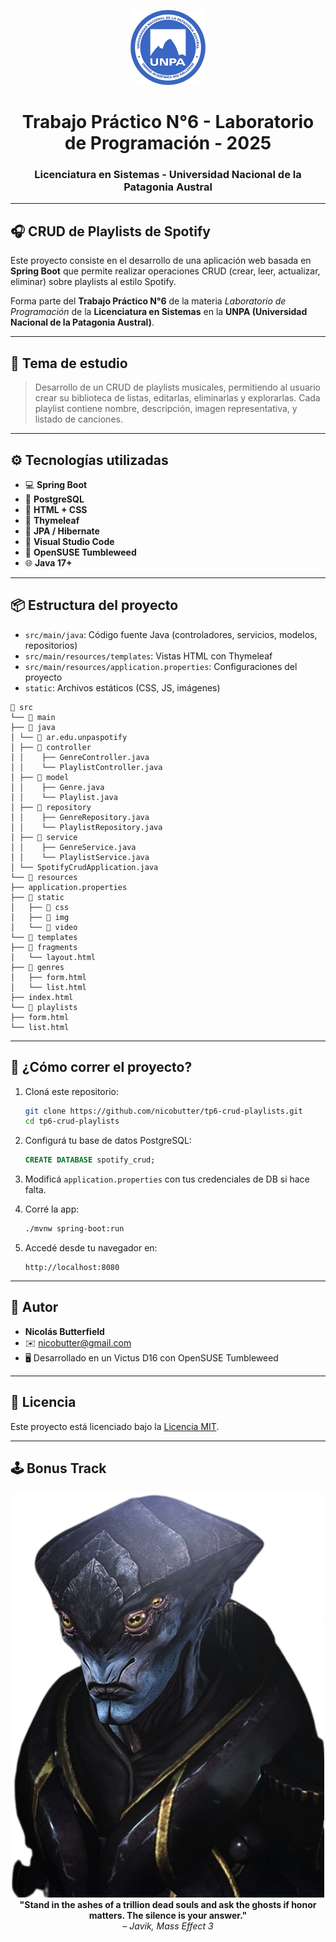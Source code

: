 
<p align="center">
  <img src="img/logo_UNPA.png" alt="Logo UNPA" height="120">
</p>

<h1 align="center">Trabajo Práctico N°6 - Laboratorio de Programación - 2025</h1>
<h3 align="center">Licenciatura en Sistemas - Universidad Nacional de la Patagonia Austral</h3>

---

## 🎧 CRUD de Playlists de Spotify

Este proyecto consiste en el desarrollo de una aplicación web basada en **Spring Boot** que permite realizar operaciones CRUD (crear, leer, actualizar, eliminar) sobre playlists al estilo Spotify.

Forma parte del **Trabajo Práctico N°6** de la materia *Laboratorio de Programación* de la **Licenciatura en Sistemas** en la **UNPA (Universidad Nacional de la Patagonia Austral)**.

---

## 🧠 Tema de estudio

> Desarrollo de un CRUD de playlists musicales, permitiendo al usuario crear su biblioteca de listas, editarlas, eliminarlas y explorarlas. Cada playlist contiene nombre, descripción, imagen representativa, y listado de canciones.

---

## ⚙️ Tecnologías utilizadas

- 💻 **Spring Boot**
- 🐘 **PostgreSQL**
- 🎨 **HTML + CSS**
- 🧠 **Thymeleaf**
- 💾 **JPA / Hibernate**
- 🧰 **Visual Studio Code**
- 🐧 **OpenSUSE Tumbleweed**
- 🌐 **Java 17+**

---

## 📦 Estructura del proyecto

- `src/main/java`: Código fuente Java (controladores, servicios, modelos, repositorios)
- `src/main/resources/templates`: Vistas HTML con Thymeleaf
- `src/main/resources/application.properties`: Configuraciones del proyecto
- `static`: Archivos estáticos (CSS, JS, imágenes)

```
📁 src
└── 📁 main
├── 📁 java
│ └── 📁 ar.edu.unpaspotify
│ ├── 📁 controller
│ │    ├── GenreController.java
│ │    └── PlaylistController.java
│ ├── 📁 model
│ │    ├── Genre.java
│ │    └── Playlist.java
│ ├── 📁 repository
│ │    ├── GenreRepository.java
│ │    └── PlaylistRepository.java
│ ├── 📁 service
│ │    ├── GenreService.java
│ │    └── PlaylistService.java
│ └── SpotifyCrudApplication.java
└── 📁 resources
├── application.properties
├── 📁 static
│   ├── 📁 css
│   ├── 📁 img
│   └── 📁 video
└── 📁 templates
├── 📁 fragments
│   └── layout.html
├── 📁 genres
│   ├── form.html
│   └── list.html
├── index.html
└── 📁 playlists
├── form.html
└── list.html

```
---

## 🚀 ¿Cómo correr el proyecto?

1. Cloná este repositorio:

   ```bash
   git clone https://github.com/nicobutter/tp6-crud-playlists.git
   cd tp6-crud-playlists
   ```

2. Configurá tu base de datos PostgreSQL:

   ```sql
   CREATE DATABASE spotify_crud;
   ```

3. Modificá `application.properties` con tus credenciales de DB si hace falta.

4. Corré la app:

   ```bash
   ./mvnw spring-boot:run
   ```

5. Accedé desde tu navegador en:

   ```
   http://localhost:8080
   ```

---

## 👤 Autor

- **Nicolás Butterfield**
- ✉️ nicobutter@gmail.com
- 🖥️ Desarrollado en un Victus D16 con OpenSUSE Tumbleweed

---

## 📄 Licencia

Este proyecto está licenciado bajo la [Licencia MIT](https://opensource.org/licenses/MIT).

---

## 🕹️ Bonus Track

<p align="center">
  <img src="img/Javik.png" alt="Epic Gamer Quote" width="500"><br>
  <strong>"Stand in the ashes of a trillion dead souls and ask the ghosts if honor matters. The silence is your answer."</strong><br>
  <em>– Javik, Mass Effect 3</em>
</p>
